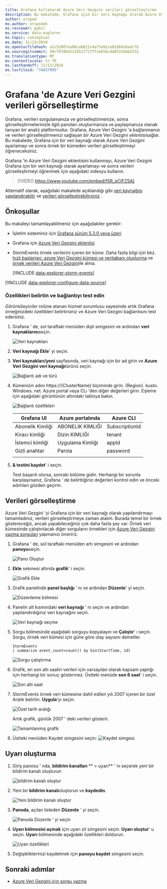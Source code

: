 ```yaml
---
title: Grafana kullanarak Azure Veri Gezgini verileri görselleştirme
description: Bu makalede, Grafana için bir veri kaynağı olarak Azure Veri Gezgini ayarlamayı ve sonra örnek bir kümeden verileri görselleştirmeyi öğreneceksiniz.
author: orspod
ms.author: orspodek
ms.reviewer: gabil
ms.service: data-explorer
ms.topic: conceptual
ms.date: 11/13/2019
ms.openlocfilehash: a1c52007ea86ca0812c4a73a92ce81db6ddadc7b
ms.sourcegitcommit: 49cf9786d3134517727ff1e656c4d8531bbbd332
ms.translationtype: MT
ms.contentlocale: tr-TR
ms.lasthandoff: 11/13/2019
ms.locfileid: "74037995"
---
```

# <a name="visualize-data-from-azure-data-explorer-in-grafana"></a>Grafana 'de Azure Veri Gezgini verileri görselleştirme

Grafana, verileri sorgulamanıza ve görselleştirmenize, sonra görselleştirmelerinizle ilgili panoları oluşturmanıza ve paylaşmanıza olanak tanıyan bir analiz platformudur. Grafana, Azure Veri Gezgini 'a bağlanmanızı ve verileri görselleştirmenizi sağlayan bir Azure Veri Gezgini *eklentisi*sağlar. Bu makalede, Grafana için bir veri kaynağı olarak Azure Veri Gezgini ayarlamayı ve sonra örnek bir kümeden verileri görselleştirmeyi öğreneceksiniz.

Grafana 'in Azure Veri Gezgini eklentisini kullanmayı, Azure Veri Gezgini Grafana için bir veri kaynağı olarak ayarlamayı ve sonra verileri görselleştirmeyi öğrenmek için aşağıdaki videoyu kullanın. 

> [!VIDEO https://www.youtube.com/embed/fSR_qCIFZSA]

Alternatif olarak, aşağıdaki makalede açıklandığı gibi [veri kaynağını yapılandırabilir](#configure-the-data-source) ve [verileri görselleştirebilirsiniz](#visualize-data) .

## <a name="prerequisites"></a>Önkoşullar

Bu makaleyi tamamlayabilmeniz için aşağıdakiler gerekir:

* İşletim sisteminiz için [Grafana sürüm 5.3.0 veya üzeri](https://docs.grafana.org/installation/)

* Grafana için [Azure Veri Gezgini eklentisi](https://grafana.com/plugins/grafana-azure-data-explorer-datasource/installation)

* StormEvents örnek verilerini içeren bir küme. Daha fazla bilgi için bkz. [hızlı başlangıç: azure Veri Gezgini kümesi ve veritabanı oluşturma](create-cluster-database-portal.md) ve [örnek verileri Azure Veri Gezgini](ingest-sample-data.md)ile alma.

    [!INCLUDE [data-explorer-storm-events](../../includes/data-explorer-storm-events.md)]

[!INCLUDE [data-explorer-configure-data-source](../../includes/data-explorer-configure-data-source.md)]

### <a name="specify-properties-and-test-the-connection"></a>Özellikleri belirtin ve bağlantıyı test edin

*Görüntüleyiciler* rolüne atanan hizmet sorumlusu sayesinde artık Grafana örneğinizdeki özellikleri belirtirsiniz ve Azure Veri Gezgini bağlantısını test edersiniz.

1. Grafana ' de, sol taraftaki menüden dişli simgesini ve ardından **veri kaynaklarını**seçin.

    ![Veri kaynakları](media/grafana/data-sources.png)

1. **Veri kaynağı Ekle**' yi seçin.

1. **Veri kaynakları/yeni** sayfasında, veri kaynağı için bir ad girin ve **Azure Veri Gezgini veri kaynağı**türünü seçin.

    ![Bağlantı adı ve türü](media/grafana/connection-name-type.png)

1. Kümenizin adını https://{ClusterName} biçiminde girin. {Region}. kusto. Windows. net. Azure portal veya CLı 'den diğer değerleri girin. Eşleme için aşağıdaki görüntünün altındaki tabloya bakın.

    ![Bağlantı özellikleri](media/grafana/connection-properties.png)

    | Grafana UI | Azure portalında | Azure CLI |
    | --- | --- | --- |
    | Abonelik Kimliği | ABONELIK KIMLIĞI | SubscriptionId |
    | Kiracı kimliği | Dizin KIMLIĞI | tenant |
    | İstemci kimliği | Uygulama Kimliği | appId |
    | Gizli anahtar | Parola | password |
    | | | |

1. **& testini kaydet**' i seçin.

    Test başarılı olursa, sonraki bölüme gidin. Herhangi bir sorunla karşılaşırsanız, Grafana ' de belirttiğiniz değerleri kontrol edin ve önceki adımları gözden geçirin.

## <a name="visualize-data"></a>Verileri görselleştirme

Azure Veri Gezgini 'yi Grafana için bir veri kaynağı olarak yapılandırmayı tamamladınız, verileri görselleştirmeye zaman atalım. Burada temel bir örnek göstereceğiz, ancak yapabileceğiniz çok daha fazla şey var. Örnek veri kümesinde çalıştırılacak diğer sorguların örnekleri için [Azure Veri Gezgini yazma sorguları](write-queries.md) yapmanızı öneririz.

1. Grafana ' de, sol taraftaki menüden artı simgesini ve ardından **panoyu**seçin.

    ![Pano Oluştur](media/grafana/create-dashboard.png)

1. **Ekle** sekmesi altında **grafik**' i seçin.

    ![Grafik Ekle](media/grafana/add-graph.png)

1. Grafik panelinde **panel başlığı** ' nı ve ardından **Düzenle**' yi seçin.

    ![Düzenleme bölmesi](media/grafana/edit-panel.png)

1. Panelin alt kısmındaki **veri kaynağı** ' nı seçin ve ardından yapılandırdığınız veri kaynağını seçin.

    ![Veri kaynağı seçme](media/grafana/select-data-source.png)

1. Sorgu bölmesinde aşağıdaki sorguyu kopyalayın ve **Çalıştır**' ı seçin. Sorgu, örnek veri kümesi için güne göre olay sayısını demetler.

    ```kusto
    StormEvents
    | summarize event_count=count() by bin(StartTime, 1d)
    ```

    ![Sorgu çalıştırma](media/grafana/run-query.png)

1. Grafik, en son altı saatin verileri için varsayılan olarak kapsam yaptığı için herhangi bir sonuç göstermez. Üstteki menüde **son 6 saat**' i seçin.

    ![Son altı saat](media/grafana/last-six-hours.png)

1. StormEvents örnek veri kümesine dahil edilen yılı 2007 içeren bir özel Aralık belirtin. **Uygula**’yı seçin.

    ![Özel tarih aralığı](media/grafana/custom-date-range.png)

    Artık grafik, günlük 2007 ' deki verileri gösterir.

    ![Tamamlanmış grafik](media/grafana/finished-graph.png)

1. Üstteki menüden Kaydet simgesini seçin: ![Kaydet simgesi](media/grafana/save-icon.png).

## <a name="create-alerts"></a>Uyarı oluşturma

1. Giriş panosu ' nda, **bildirim kanalları** ** > uyarı** ' nı seçerek yeni bir bildirim kanalı oluşturun

    ![bildirim kanalı oluştur](media/grafana/create-notification-channel.png)

1. Yeni bir **bildirim kanalı**oluşturun ve **kaydedin**.

    ![Yeni bildirim kanalı oluştur](media/grafana/new-notification-channel-adx.png)

1. **Panoda**, açılan listeden **Düzenle** ' yi seçin.

    ![Panoda Düzenle ' yi seçin](media/grafana/edit-panel-4-alert.png)

1. **Uyarı bölmesini açmak** için uyarı zil simgesini seçin. **Uyarı oluştur**' u seçin. **Uyarı** bölmesinde aşağıdaki özellikleri doldurun.

    ![Uyarı özellikleri](media/grafana/alert-properties.png)

1. Değişikliklerinizi kaydetmek için **panoyu kaydet** simgesini seçin.

## <a name="next-steps"></a>Sonraki adımlar

* [Azure Veri Gezgini için sorgu yazma](write-queries.md)

